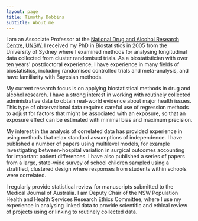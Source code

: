 ```yaml
---
layout: page
title: Timothy Dobbins
subtitle: About me
---
```


I am an Associate Professor at the [National Drug and Alcohol Research Centre](https://ndarc.med.unsw.edu.au/ "NDARC"), [UNSW](https://www.unsw.edu.au/). I received my PhD in Biostatistics in 2005 from the University of Sydney where I examined methods for analysing longitudinal data collected from cluster randomised trials. As a biostatistician with over ten years' postdoctoral experience, I have experience in many fields of biostatistics, including randomised controlled trials and meta-analysis, and have familiarity with Bayesian methods.

My current research focus is on applying biostatistical methods in drug and alcohol research. I have a strong interest in working with routinely collected administrative data to obtain real-world evidence about major health issues. This type of observational data requires careful use of regression methods to adjust for factors that might be associated with an exposure, so that an exposure effect can be estimated with minimal bias and maximum precision.

My interest in the analysis of correlated data has provided experience in using methods that relax standard assumptions of independence. I have published a number of papers using multilevel models, for example investigating between-hospital variation in surgical outcomes accounting for important patient differences. I have also published a series of papers from a large, state-wide survey of school children sampled using a stratified, clustered design where responses from students within schools were correlated.

I regularly provide statistical review for manuscripts submitted to the Medical Journal of Australia. I am Deputy Chair of the NSW Population Health and Health Services Research Ethics Committee, where I use my experience in analysing linked data to provide scientific and ethical review of projects using or linking to routinely collected data.
